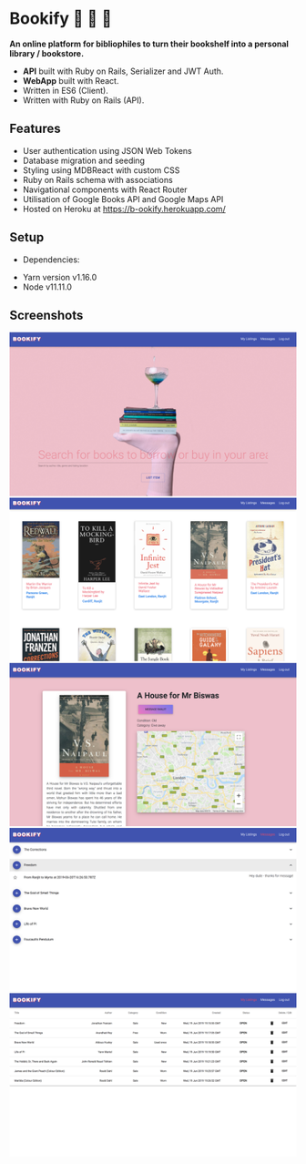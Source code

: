 # Bookify :blue_book: :closed_book: :orange_book:

**An online platform for bibliophiles to turn their bookshelf into a personal library / bookstore.**

- **API** built with Ruby on Rails, Serializer and JWT Auth.
- **WebApp** built with React.
- Written in ES6 (Client).
- Written with Ruby on Rails (API).

## Features

- User authentication using JSON Web Tokens
- Database migration and seeding
- Styling using MDBReact with custom CSS
- Ruby on Rails schema with associations
- Navigational components with React Router
- Utilisation of Google Books API and Google Maps API
- Hosted on Heroku at https://b-ookify.herokuapp.com/

## Setup

- Dependencies:

* Yarn version v1.16.0
* Node v11.11.0

## Screenshots

![Homepage](public/home.png "Homepage")
![Books](public/books_view.png "Books")
![Individual](public/individual_book_view.png "Individual")
![Messages](public/messages.png "Messages")
![Dashboard](public/dashboard.png "Dashboard")
